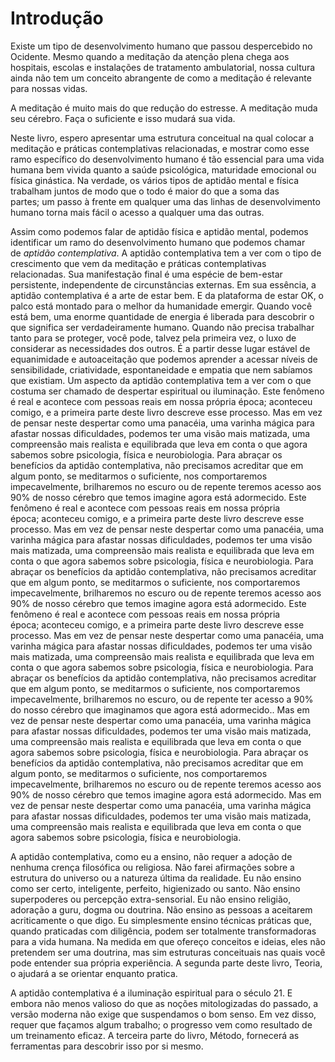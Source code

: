 # Introdução

Existe um tipo de desenvolvimento humano que passou despercebido no Ocidente. Mesmo quando a meditação da atenção plena chega aos hospitais, escolas e instalações de tratamento ambulatorial, nossa cultura ainda não tem um conceito abrangente de como a meditação é relevante para nossas vidas.

A meditação é muito mais do que redução do estresse. A meditação muda seu cérebro. Faça o suficiente e isso mudará sua vida.

Neste livro, espero apresentar uma estrutura conceitual na qual colocar a meditação e práticas contemplativas relacionadas, e mostrar como esse ramo específico do desenvolvimento humano é tão essencial para uma vida humana bem vivida quanto a saúde psicológica, maturidade emocional ou física ginástica. Na verdade, os vários tipos de aptidão mental e física trabalham juntos de modo que o todo é maior do que a soma das partes; um passo à frente em qualquer uma das linhas de desenvolvimento humano torna mais fácil o acesso a qualquer uma das outras.

Assim como podemos falar de aptidão física e aptidão mental, podemos identificar um ramo do desenvolvimento humano que podemos chamar de _aptidão contemplativa_. A aptidão contemplativa tem a ver com o tipo de crescimento que vem da meditação e práticas contemplativas relacionadas. Sua manifestação final é uma espécie de bem-estar persistente, independente de circunstâncias externas. Em sua essência, a aptidão contemplativa é a arte de estar bem. E da plataforma de estar OK, o palco está montado para o melhor da humanidade emergir. Quando você está bem, uma enorme quantidade de energia é liberada para descobrir o que significa ser verdadeiramente humano. Quando não precisa trabalhar tanto para se proteger, você pode, talvez pela primeira vez, o luxo de considerar as necessidades dos outros. É a partir desse lugar estável de equanimidade e autoaceitação que podemos aprender a acessar níveis de sensibilidade, criatividade, espontaneidade e empatia que nem sabíamos que existiam. Um aspecto da aptidão contemplativa tem a ver com o que costuma ser chamado de despertar espiritual ou iluminação. Este fenômeno é real e acontece com pessoas reais em nossa própria época; aconteceu comigo, e a primeira parte deste livro descreve esse processo. Mas em vez de pensar neste despertar como uma panacéia, uma varinha mágica para afastar nossas dificuldades, podemos ter uma visão mais matizada, uma compreensão mais realista e equilibrada que leva em conta o que agora sabemos sobre psicologia, física e neurobiologia. Para abraçar os benefícios da aptidão contemplativa, não precisamos acreditar que em algum ponto, se meditarmos o suficiente, nos comportaremos impecavelmente, brilharemos no escuro ou de repente teremos acesso aos 90% de nosso cérebro que temos imagine agora está adormecido. Este fenômeno é real e acontece com pessoas reais em nossa própria época; aconteceu comigo, e a primeira parte deste livro descreve esse processo. Mas em vez de pensar neste despertar como uma panacéia, uma varinha mágica para afastar nossas dificuldades, podemos ter uma visão mais matizada, uma compreensão mais realista e equilibrada que leva em conta o que agora sabemos sobre psicologia, física e neurobiologia. Para abraçar os benefícios da aptidão contemplativa, não precisamos acreditar que em algum ponto, se meditarmos o suficiente, nos comportaremos impecavelmente, brilharemos no escuro ou de repente teremos acesso aos 90% de nosso cérebro que temos imagine agora está adormecido. Este fenômeno é real e acontece com pessoas reais em nossa própria época; aconteceu comigo, e a primeira parte deste livro descreve esse processo. Mas em vez de pensar neste despertar como uma panacéia, uma varinha mágica para afastar nossas dificuldades, podemos ter uma visão mais matizada, uma compreensão mais realista e equilibrada que leva em conta o que agora sabemos sobre psicologia, física e neurobiologia. Para abraçar os benefícios da aptidão contemplativa, não precisamos acreditar que em algum ponto, se meditarmos o suficiente, nos comportaremos impecavelmente, brilharemos no escuro, ou de repente ter acesso a 90% do nosso cérebro que imaginamos que agora está adormecido.. Mas em vez de pensar neste despertar como uma panacéia, uma varinha mágica para afastar nossas dificuldades, podemos ter uma visão mais matizada, uma compreensão mais realista e equilibrada que leva em conta o que agora sabemos sobre psicologia, física e neurobiologia. Para abraçar os benefícios da aptidão contemplativa, não precisamos acreditar que em algum ponto, se meditarmos o suficiente, nos comportaremos impecavelmente, brilharemos no escuro ou de repente teremos acesso aos 90% de nosso cérebro que temos imagine agora está adormecido. Mas em vez de pensar neste despertar como uma panacéia, uma varinha mágica para afastar nossas dificuldades, podemos ter uma visão mais matizada, uma compreensão mais realista e equilibrada que leva em conta o que agora sabemos sobre psicologia, física e neurobiologia. 

A aptidão contemplativa, como eu a ensino, não requer a adoção de nenhuma crença filosófica ou religiosa. Não farei afirmações sobre a estrutura do universo ou a natureza última da realidade. Eu não ensino como ser certo, inteligente, perfeito, higienizado ou santo. Não ensino superpoderes ou percepção extra-sensorial. Eu não ensino religião, adoração a guru, dogma ou doutrina. Não ensino as pessoas a aceitarem acriticamente o que digo. Eu simplesmente ensino técnicas práticas que, quando praticadas com diligência, podem ser totalmente transformadoras para a vida humana. Na medida em que ofereço conceitos e ideias, eles não pretendem ser uma doutrina, mas sim estruturas conceituais nas quais você pode entender sua própria experiência. A segunda parte deste livro, Teoria, o ajudará a se orientar enquanto pratica.

A aptidão contemplativa é a iluminação espiritual para o século 21. E embora não menos valioso do que as noções mitologizadas do passado, a versão moderna não exige que suspendamos o bom senso. Em vez disso, requer que façamos algum trabalho; o progresso vem como resultado de um treinamento eficaz. A terceira parte do livro, Método, fornecerá as ferramentas para descobrir isso por si mesmo.